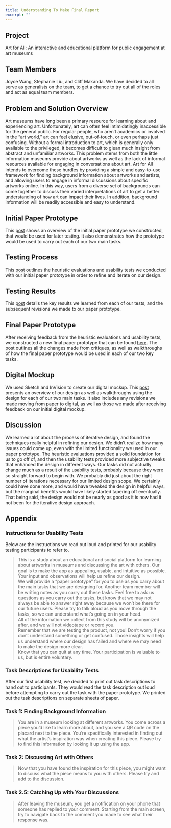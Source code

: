 ```yaml
---
title: Understanding To Make Final Report
excerpt: ""
---
```


## Project
Art for All: An interactive and educational platform for public engagement at art museums

## Team Members
Joyce Wang, Stephanie Liu, and Cliff Makanda. We have decided to all serve as generalists on the team, to get a chance to try out all of the roles and act as equal team members. 

## Problem and Solution Overview
Art museums have long been a primary resource for learning about and experiencing art. Unfortunately, art can often feel intimidatingly inaccessible for the general public. For regular people, who aren’t academics or involved in the “art world,” art can feel elusive, out-of-touch, or even perhaps just confusing. Without a formal introduction to art, which is generally only available to the privileged, it becomes difficult to glean much insight from abstract and unfamiliar artworks. This problem stems from both the little information museums provide about artworks as well as the lack of informal resources available for engaging in conversations about art. Art for All intends to overcome these hurdles by providing a simple and easy-to-use framework for finding background information about artworks and artists, and allowing users to engage in informal discussions about specific artworks online. In this way, users from a diverse set of backgrounds can come together to discuss their varied interpretations of art to get a better understanding of how art can impact their lives. In addition, background information will be readily accessible and easy to understand.

## Initial Paper Prototype
This [post](../paper-prototype) shows an overview of the initial paper prototype we constructed, that would be used for later testing. It also demonstrates how the prototype would be used to carry out each of our two main tasks. 

## Testing Process 
This [post](../testing-process) outlines the heuristic evaluations and usability tests we conducted with our initial paper prototype in order to refine and iterate on our design.
 
## Testing Results
This [post](../testing-results) details the key results we learned from each of our tests, and the subsequent revisions we made to our paper prototype.

## Final Paper Prototype
After receiving feedback from the heuristic evaluations and usability tests, we constructed a new final paper prototype that can be found [here](../final-paper-prototype). The post outlines all the changes made from critiques, as well as walkthroughs of how the final paper prototype would be used in each of our two key tasks. 

## Digital Mockup
We used Sketch and InVision to create our digital mockup. This [post](../final-digital-mock-up) presents an overview of our design as well as walkthroughs using the design for each of our two main tasks. It also includes any revisions we made moving from paper to digital, as well as those we made after receiving feedback on our initial digital mockup. 

## Discussion
We learned a lot about the process of iterative design, and found the techniques really helpful in refining our design. We didn’t realize how many issues could come up, even with the limited functionality we used in our paper prototype. The heuristic evaluations provided a solid foundation for us to go off of, and then the usability tests provided more subjective tweaks that enhanced the design in different ways. Our tasks did not actually change much as a result of the usability tests, probably because they were so straight forward to begin with. We probably did just about the right number of iterations necessary for our limited design scope. We certainly could have done more, and would have tweaked the design in helpful ways, but the marginal benefits would have likely started tapering off eventually. That being said, the design would not be nearly as good as it is now had it not been for the iterative design approach.  


## Appendix

### Instructions for Usability Tests
Below are the instructions we read out loud and printed for our usability testing participants to refer to. 

> This is a study about an educational and social platform for learning about artworks in museums and discussing the art with others. Our goal is to make the app as appealing, usable, and intuitive as possible. Your input and observations will help us refine our design.  
> We will provide a “paper prototype” for you to use as you carry about the main tasks that we are designing for. Another team member will be writing notes as you carry out these tasks. Feel free to ask us questions as you carry out the tasks, but know that we may not always be able to answer right away because we won’t be there for our future users. Please try to talk aloud as you move through the tasks, so we can understand what’s going on in your head.  
> All of the information we collect from this study will be anonymized after, and we will not videotape or record you.  
> Remember that we are testing the product, not you! Don’t worry if you don’t understand something or get confused. Those insights will help us understand where our design has failed and where we may need to make the design more clear.  
> Know that you can quit at any time. Your participation is valuable to us, but is entire voluntary.  

### Task Descriptions for Usability Tests

After our first usability test, we decided to print out task descriptions to hand out to participants. They would read the task description out loud before attempting to carry out the task with the paper prototype. We printed out the task descriptions on separate sheets of paper. 

### Task 1: Finding Background Information
> You are in a museum looking at different artworks. You come across a piece you’d like to learn more about, and you see a QR code on the placard next to the piece. You’re specifically interested in finding out what the artist’s inspiration was when creating this piece. Please try to find this information by looking it up using the app. 

### Task 2: Discussing Art with Others
> Now that you have found the inspiration for this piece, you might want to discuss what the piece means to you with others. Please try and add to the discussion.

### Task 2.5: Catching Up with Your Discussions
> After leaving the museum, you get a notification on your phone that someone has replied to your comment. Starting from the main screen, try to navigate back to the comment you made to see what their response was.


